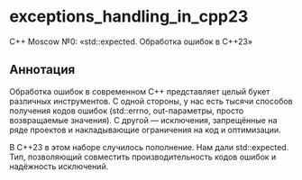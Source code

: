 # exceptions_handling_in_cpp23

C++ Moscow №0: «std::expected. Обработка ошибок в C++23»‎ 

## Аннотация

Обработка ошибок в современном C++ представляет целый букет различных инструментов.
С одной стороны, у нас есть тысячи способов получения кодов ошибок (std::errno, out-параметры, просто возвращаемые значения).
С другой — исключения, запрещённые на ряде проектов и накладывающие ограничения на код и оптимизации.

В C++23 в этом наборе случилось пополнение. Нам дали std::expected. Тип, позволяющий совместить производительность кодов ошибок и надёжность исключений.
